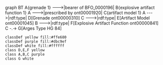 graph BT
        A{grenade 1} --->|bearer of BFO_0000196| B{explosive artifact 
        function 1}
        A --->|prescribed by ont00001920| C{artifact model 1}
        A --->|rdf:type| D[Grenade
        ont00000310]
        C --->|rdf:type| E[Artifact Model
        ont00001045]
        B --->|rdf:type| F[Explosive Artifact Function
        ont00000841]
        C -.-> G[Arges Type HG 84]

    classDef yellow fill:#ffe680
    classDef purple fill:#dbc9ef
    classDef white fill:#ffffff
    class D,E,F yellow
    class A,B,C purple
    class G white
